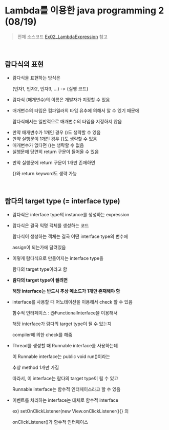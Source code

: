 # Lambda를 이용한 java programming 2 (08/19)

> 전체 소스코드 [Ex02_LambdaExpression](https://github.com/5dddddo/java/blob/master/0819_Java_SE_programming%20-%20Lambda/Ex02_LambdaExpression.java) 참고

<br>

## 람다식의 표현

- 람다식을 표현하는 방식은

  (인자1, 인자2, 인자3, ...) -> {실행 코드}

- 람다식 (매개변수)의 이름은 개발자가 지정할 수 있음

- 매개변수의 타입은 컴파일러의 타입 유추에 의해서 알 수 있기 때문에

  람다식에서는 일반적으로 매개변수의 타입을 지정하지 않음

 * 만약 매개변수가 1개인 경우 ()도 생략할 수 있음
 * 만약 실행문이 1개인 경우 {}도 생략할 수 있음
 * 매개변수가 없다면 ()는 생략할 수 없음
 * 실행문에 당연히 return 구문이 들어올 수 있음

- 만약 실행문에 return 구문이 1개만 존재하면

  {}와 return keyword도 생략 가능

<br>

## 람다의 target type (= interface type)

- 람다식은 interface type의 instance를 생성하는 expression

- 람다식은 결국 익명 객체를 생성하는 코드

  람다식이 생성하는 객체는 결국 어떤 interface type의 변수에

  assign이 되는가에 달려있음 

- 이렇게 람다식으로 만들어지는 interface type을

  람다의 target type이라고 함

- **람다의 target type이 될려면** 
  
  **해당 interface는 반드시 추상 메소드가 1개만 존재해야 함**
  
- interface를 사용할 때 어노테이션을 이용해서 check 할 수 있음
  
  함수적 인터페이스  : @FunctionalInterface을 이용해서 
  
  해당 interface가 람다의 target type이 될 수 있는지
  
  compiler에 의한 check를 해줌 



- Thread를 생성할 때 Runnable interface를 사용하는데

  이 Runnable interface는 public void run()이라는

  추상 method 1개만 가짐

  따라서, 이 interface는 람다의 target type이 될 수 있고

  Runnable interface는 함수적 인터페이스라고 할 수 있음



- 이벤트를 처리하는 interface는 대체로 함수적 interface 

  ex) setOnClickListener(new View.onClickListener(){} 의

  onClickListener()가 함수적 인터페이스

